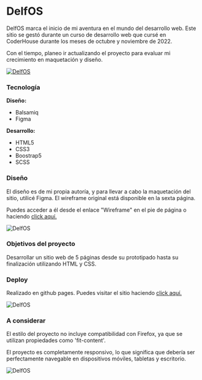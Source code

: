 # DelfOS

DelfOS marca el inicio de mi aventura en el mundo del desarrollo web. Este sitio se gestó durante un curso de desarrollo web que cursé en CoderHouse durante los meses de octubre y noviembre de 2022.

Con el tiempo, planeo ir actualizando el proyecto para evaluar mi crecimiento en maquetación y diseño.

[![DelfOS](https://i.imgur.com/J0Gr6Gg.png "DelfOS")](https://sebastianboari.github.io/delfos/ "DelfOS")

### Tecnología

**Diseño:**
- Balsamiq
-  Figma

**Desarrollo:**
- HTML5
- CSS3
- Boostrap5
- SCSS

### Diseño

El diseño es de mi propia autoría, y para llevar a cabo la maquetación del sitio, utilicé Figma. El wireframe original está disponible en la sexta página.

Puedes acceder a él desde el enlace "Wireframe" en el pie de página o haciendo [click aquí.](https://sebastianboari.github.io/delfos/pages/wireframe.html "click aquí.")

![DelfOS](https://i.imgur.com/Jza5jaE.png "DelfOS")

### Objetivos del proyecto

Desarrollar un sitio web de 5 páginas desde su prototipado hasta su finalización utilizando HTML y CSS.

### Deploy

Realizado en github pages. Puedes visitar el sitio haciendo [click aquí.](https://sebastianboari.github.io/delfos/ "click aquí.")

![DelfOS](https://i.imgur.com/Z3MHjeo.png "DelfOS")

### A considerar

El estilo del proyecto no incluye compatibilidad con Firefox, ya que se utilizan propiedades como 'fit-content'.

El proyecto es completamente responsivo, lo que significa que debería ser perfectamente navegable en dispositivos móviles, tabletas y escritorio.

![DelfOS](https://i.imgur.com/Mu2xaPP.png "DelfOS")


